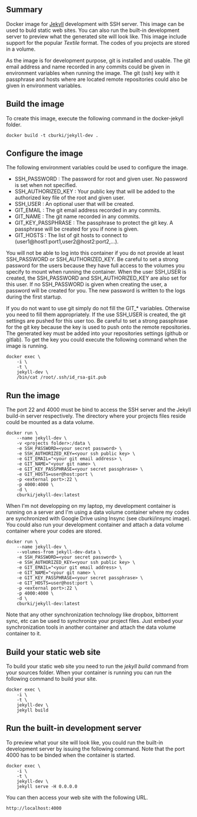 Summary
-------

Docker image for [Jekyll](http://jekyllrb.com) development with SSH server. This
image can be used to buld static web sites. You can also run the built-in
development server to preview what the generated site will look like. This 
image include support for the popular *Textile* format. The codes of you projects
are stored in a volume.

As the image is for development purpose, git is installed and usable. The git
email address and name recorded in any commits could be given in environment
variables when running the image. The git (ssh) key with it passphrase and
hosts where are located remote repositories could also be given in environment
variables.


Build the image
---------------

To create this image, execute the following command in the docker-jekyll folder.

    docker build -t cburki/jekyll-dev .


Configure the image
-------------------

The following environment variables could be used to configure the image.

 - SSH_PASSWORD : The password for root and given user. No password is set when not specified.
 - SSH_AUTHORIZED_KEY : Your public key that will be added to the authorized key file of the root and given user.
 - SSH_USER : An optional user that will be created.
 - GIT_EMAIL : The git email address recorded in any commits.
 - GIT_NAME : The git name recorded in any commits.
 - GIT_KEY_PASSPHRASE : The passphrase to protect the git key. A passphrase will be created for you if none is given.
 - GIT_HOSTS : The list of git hosts to connect to (user1@host1:port1,user2@host2:port2,...).
 
You will not be able to log into this container if you do not provide at
least SSH_PASSWORD or SSH_AUTHORIZED_KEY. Be careful to set a strong password
for the users because they have full access to the volumes you specify to mount
when running the container. When the user SSH_USER is created, the SSH_PASSWORD
and SSH_AUTHORIZED_KEY are also set for this user. If no SSH_PASSWORD is given
when creating the user, a password will be created for you. The new password
is written to the logs during the first startup.

If you do not want to use git simply do not fill the GIT_* variables. Otherwise
you need to fill them appropriately. If the use SSH_USER is created, the git
settings are pushed for this user too. Be careful to set a strong passphrase for
the git key because the key is used to push onto the remote repositories. The
generated key must be added into your repositories settings (github or gitlab).
To get the key you could execute the following command when the image is running.

    docker exec \
	    -i \
		-t \
		jekyll-dev \
		/bin/cat /root/.ssh/id_rsa-git.pub


Run the image
-------------

The port 22 and 4000 must be bind to access the SSH server and the Jekyll build-in 
server respectively. The directory where your projects files reside could be mounted
as a data volume.

    docker run \
        --name jekyll-dev \
        -v <projects folder>:/data \
        -e SSH_PASSWORD=<your secret password> \
        -e SSH_AUTHORIZED_KEY=<your ssh public key> \
		-e GIT_EMAIL="<your git email address> \
		-e GIT_NAME="<your git name> \
		-e GIT_KEY_PASSPHRASE=<your secret passphrase> \
		-e GIT_HOSTS=user@host:port \
        -p <external port>:22 \
        -p 4000:4000 \
		-d \
        cburki/jekyll-dev:latest

When I'm not developping on my laptop, my development container is running on a
server and I'm using a data volume container where my codes are synchronized with
Google Drive using Insync (see cburki/insync image). You could also run your
development container and attach a data volume container where your codes are
stored.

    docker run \
        --name jekyll-dev \
        --volumes-from jekyll-dev-data \
        -e SSH_PASSWORD=<your secret password> \
        -e SSH_AUTHORIZED_KEY=<your ssh public key> \
		-e GIT_EMAIL="<your git email address> \
		-e GIT_NAME="<your git name> \
		-e GIT_KEY_PASSPHRASE=<your secret passphrase> \
		-e GIT_HOSTS=user@host:port \
        -p <external port>:22 \
        -p 4000:4000 \
		-d \
        cburki/jekyll-dev:latest

Note that any other synchronization technology like dropbox, bittorrent sync, etc
can be used to synchronize your project files. Just embed your synchronization
tools in another container and attach the data volume container to it.


Build your static web site
--------------------------

To build your static web site you need to run the *jekyll build* command from your
sources folder. When your container is running you can run the following command
to build your site.

    docker exec \
        -i \
        -t \
        jekyll-dev \
        jekyll build


Run the built-in development server
-----------------------------------

To preview what your site will look like, you could run the built-in development
server by issuing the following command. Note that the port 4000 has to be binded
when the container is started.

    docker exec \
        -i \
        -t \
        jekyll-dev \
        jekyll serve -H 0.0.0.0

You can then access your web site with the following URL.

    http://localhost:4000
